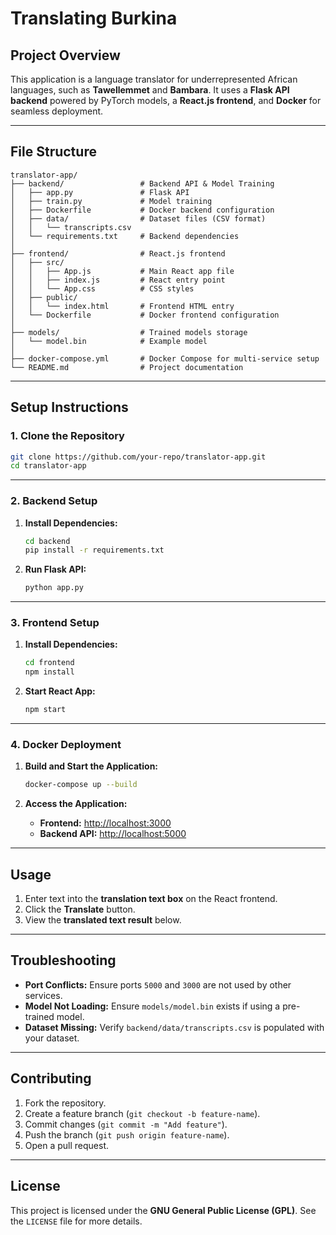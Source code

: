 # Translating Burkina

## Project Overview
This application is a language translator for underrepresented African languages, such as **Tawellemmet** and **Bambara**. It uses a **Flask API backend** powered by PyTorch models, a **React.js frontend**, and **Docker** for seamless deployment.

---

## File Structure
```
translator-app/
├── backend/                 # Backend API & Model Training
│   ├── app.py               # Flask API
│   ├── train.py             # Model training
│   ├── Dockerfile           # Docker backend configuration
│   ├── data/                # Dataset files (CSV format)
│   │   └── transcripts.csv  
│   └── requirements.txt     # Backend dependencies
│
├── frontend/                # React.js frontend
│   ├── src/                
│   │   ├── App.js           # Main React app file
│   │   ├── index.js         # React entry point
│   │   └── App.css          # CSS styles
│   ├── public/
│   │   └── index.html       # Frontend HTML entry
│   └── Dockerfile           # Docker frontend configuration
│
├── models/                  # Trained models storage
│   └── model.bin            # Example model
│
├── docker-compose.yml       # Docker Compose for multi-service setup
└── README.md                # Project documentation
```

---

## Setup Instructions

### **1. Clone the Repository**
```bash
git clone https://github.com/your-repo/translator-app.git
cd translator-app
```

---

### **2. Backend Setup**
1. **Install Dependencies:**
   ```bash
   cd backend
   pip install -r requirements.txt
   ```

2. **Run Flask API:**
   ```bash
   python app.py
   ```

---

### **3. Frontend Setup**
1. **Install Dependencies:**
   ```bash
   cd frontend
   npm install
   ```

2. **Start React App:**
   ```bash
   npm start
   ```

---

### **4. Docker Deployment**
1. **Build and Start the Application:**
   ```bash
   docker-compose up --build
   ```

2. **Access the Application:**
   - **Frontend:** [http://localhost:3000](http://localhost:3000)
   - **Backend API:** [http://localhost:5000](http://localhost:5000)

---

## Usage
1. Enter text into the **translation text box** on the React frontend.
2. Click the **Translate** button.
3. View the **translated text result** below.

---

## Troubleshooting
- **Port Conflicts:** Ensure ports `5000` and `3000` are not used by other services.
- **Model Not Loading:** Ensure `models/model.bin` exists if using a pre-trained model.
- **Dataset Missing:** Verify `backend/data/transcripts.csv` is populated with your dataset.

---

## Contributing
1. Fork the repository.
2. Create a feature branch (`git checkout -b feature-name`).
3. Commit changes (`git commit -m "Add feature"`).
4. Push the branch (`git push origin feature-name`).
5. Open a pull request.

---

## License
This project is licensed under the **GNU General Public License (GPL)**. See the `LICENSE` file for more details.
